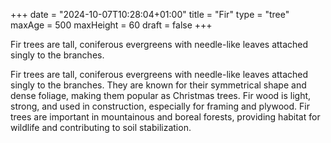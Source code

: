 +++
date = "2024-10-07T10:28:04+01:00"
title = "Fir"
type = "tree"
maxAge = 500
maxHeight = 60
draft = false
+++

Fir trees are tall, coniferous evergreens with needle-like leaves attached singly to the branches.

<!--more-->

Fir trees are tall, coniferous evergreens with needle-like leaves attached singly to the branches. They are known for their symmetrical shape and dense foliage, making them popular as Christmas trees. Fir wood is light, strong, and used in construction, especially for framing and plywood. Fir trees are important in mountainous and boreal forests, providing habitat for wildlife and contributing to soil stabilization.
